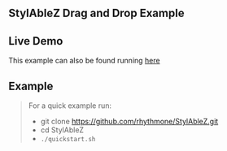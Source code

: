 ## StylAbleZ  Drag and Drop Example

## Live Demo
This example can also be found running [here](https://rhythmone.github.io/StylAbleZ/examples/dnd/build/index.html)


## Example
> For a quick example run:
> * git clone https://github.com/rhythmone/StylAbleZ.git
> * cd StylAbleZ
> * `./quickstart.sh`
